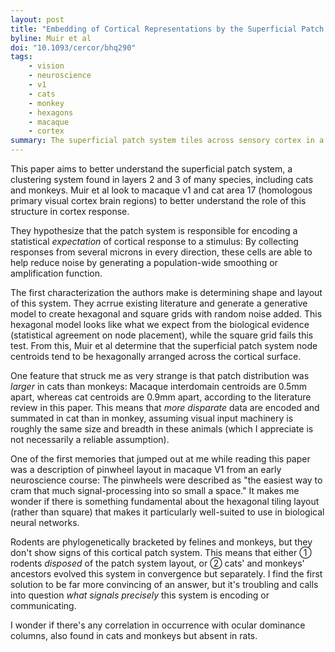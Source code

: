 ```yaml
---
layout: post
title: "Embedding of Cortical Representations by the Superficial Patch System"
byline: Muir et al
doi: "10.1093/cercor/bhq290"
tags:
    - vision
    - neuroscience
    - v1
    - cats
    - monkey
    - hexagons
    - macaque
    - cortex
summary: The superficial patch system tiles across sensory cortex in a hexagonal pattern in many disparate species of mammal. This architecture may help us better understand the ways in which signals are shared across cortex both in sensory and non-sensory cortex.
---
```


This paper aims to better understand the superficial patch system, a clustering system found in layers 2 and 3 of many species, including cats and monkeys. Muir et al look to macaque v1 and cat area 17 (homologous primary visual cortex brain regions) to better understand the role of this structure in cortex response.

They hypothesize that the patch system is responsible for encoding a statistical _expectation_ of cortical response to a stimulus: By collecting responses from several microns in every direction, these cells are able to help reduce noise by generating a population-wide smoothing or amplification function.

The first characterization the authors make is determining shape and layout of this system. They acrrue existing literature and generate a generative model to create hexagonal and square grids with random noise added. This hexagonal model looks like what we expect from the biological evidence (statistical agreement on node placement), while the square grid fails this test. From this, Muir et al determine that the superficial patch system node centroids tend to be hexagonally arranged across the cortical surface.

One feature that struck me as very strange is that patch distribution was _larger_ in cats than monkeys: Macaque interdomain centroids are 0.5mm apart, whereas cat centroids are 0.9mm apart, according to the literature review in this paper. This means that _more disparate_ data are encoded and summated in cat than in monkey, assuming visual input machinery is roughly the same size and breadth in these animals (which I appreciate is not necessarily a reliable assumption).

One of the first memories that jumped out at me while reading this paper was a description of pinwheel layout in macaque V1 from an early neuroscience course: The pinwheels were described as "the easiest way to cram that much signal-processing into so small a space." It makes me wonder if there is something fundamental about the hexagonal tiling layout (rather than square) that makes it particularly well-suited to use in biological neural networks.

Rodents are phylogenetically bracketed by felines and monkeys, but they don't show signs of this cortical patch system. This means that either ① rodents _disposed_ of the patch system layout, or ② cats' and monkeys' ancestors evolved this system in convergence but separately. I find the first solution to be far more convincing of an answer, but it's troubling and calls into question _what signals precisely_ this system is encoding or communicating.

I wonder if there's any correlation in occurrence with ocular dominance columns, also found in cats and monkeys but absent in rats.
